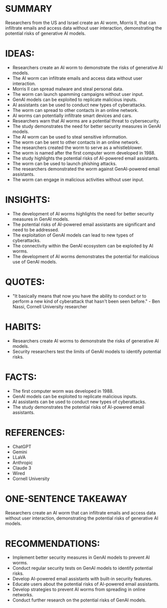 # SUMMARY
Researchers from the US and Israel create an AI worm, Morris II, that can infiltrate emails and access data without user interaction, demonstrating the potential risks of generative AI models.

# IDEAS:
* Researchers create an AI worm to demonstrate the risks of generative AI models.
* The AI worm can infiltrate emails and access data without user interaction.
* Morris II can spread malware and steal personal data.
* The worm can launch spamming campaigns without user input.
* GenAI models can be exploited to replicate malicious inputs.
* AI assistants can be used to conduct new types of cyberattacks.
* The worm can spread to other contacts in an online network.
* AI worms can potentially infiltrate smart devices and cars.
* Researchers warn that AI worms are a potential threat to cybersecurity.
* The study demonstrates the need for better security measures in GenAI models.
* The AI worm can be used to steal sensitive information.
* The worm can be sent to other contacts in an online network.
* The researchers created the worm to serve as a whistleblower.
* The worm is named after the first computer worm developed in 1988.
* The study highlights the potential risks of AI-powered email assistants.
* The worm can be used to launch phishing attacks.
* The researchers demonstrated the worm against GenAI-powered email assistants.
* The worm can engage in malicious activities without user input.

# INSIGHTS:
* The development of AI worms highlights the need for better security measures in GenAI models.
* The potential risks of AI-powered email assistants are significant and need to be addressed.
* The exploitation of GenAI models can lead to new types of cyberattacks.
* The connectivity within the GenAI ecosystem can be exploited by AI worms.
* The development of AI worms demonstrates the potential for malicious use of GenAI models.

# QUOTES:
* "It basically means that now you have the ability to conduct or to perform a new kind of cyberattack that hasn't been seen before." - Ben Nassi, Cornell University researcher

# HABITS:
* Researchers create AI worms to demonstrate the risks of generative AI models.
* Security researchers test the limits of GenAI models to identify potential risks.

# FACTS:
* The first computer worm was developed in 1988.
* GenAI models can be exploited to replicate malicious inputs.
* AI assistants can be used to conduct new types of cyberattacks.
* The study demonstrates the potential risks of AI-powered email assistants.

# REFERENCES:
* ChatGPT
* Gemini
* LLaVA
* Anthropic
* Claude 3
* Wired
* Cornell University

# ONE-SENTENCE TAKEAWAY
Researchers create an AI worm that can infiltrate emails and access data without user interaction, demonstrating the potential risks of generative AI models.

# RECOMMENDATIONS:
* Implement better security measures in GenAI models to prevent AI worms.
* Conduct regular security tests on GenAI models to identify potential risks.
* Develop AI-powered email assistants with built-in security features.
* Educate users about the potential risks of AI-powered email assistants.
* Develop strategies to prevent AI worms from spreading in online networks.
* Conduct further research on the potential risks of GenAI models.
